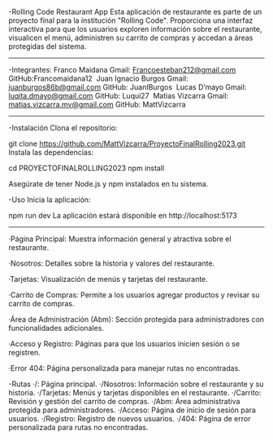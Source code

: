 -Rolling Code Restaurant App
Esta aplicación de restaurante es parte de un proyecto final para la institución "Rolling Code". Proporciona una interfaz interactiva para que los usuarios exploren información sobre el restaurante, visualicen el menú, administren su carrito de compras y accedan a áreas protegidas del sistema.

------------------------------------------------------------------------------------------------------------------

-Integrantes:
Franco Maidana
Gmail: Francoesteban212@gmail.com
GitHub:Francomaidana12
‌
Juan Ignacio Burgos
Gmail: juanburgos86b@gmail.com
GitHub: JuanIBurgos
‌
Lucas D’mayo
Gmail: luqita.dmayo@gmail.com
GitHub: Luqui27
‌
Matias Vizcarra
Gmail: matias.vizcarra.mv@gmail.com
GitHub: MattVizcarra

------------------------------------------------------------------------------------------------------------------

-Instalación
Clona el repositorio:

git clone https://github.com/MattVizcarra/ProyectoFinalRolling2023.git
Instala las dependencias:

cd PROYECTOFINALROLLING2023
npm install

Asegúrate de tener Node.js y npm instalados en tu sistema.

-Uso
Inicia la aplicación:


npm run dev
La aplicación estará disponible en http://localhost:5173

------------------------------------------------------------------------------------------------------------------
·Página Principal: Muestra información general y atractiva sobre el restaurante.

·Nosotros: Detalles sobre la historia y valores del restaurante.

·Tarjetas: Visualización de menús y tarjetas del restaurante.

·Carrito de Compras: Permite a los usuarios agregar productos y revisar su carrito de compras.

·Área de Administración (Abm): Sección protegida para administradores con funcionalidades adicionales.

·Acceso y Registro: Páginas para que los usuarios inicien sesión o se registren.

·Error 404: Página personalizada para manejar rutas no encontradas.

-Rutas
·/: Página principal.
·/Nosotros: Información sobre el restaurante y su historia.
·/Tarjetas: Menús y tarjetas disponibles en el restaurante.
·/Carrito: Revisión y gestión del carrito de compras.
·/Abm: Área administrativa protegida para administradores.
·/Acceso: Página de inicio de sesión para usuarios.
·/Registro: Registro de nuevos usuarios.
·/404: Página de error personalizada para rutas no encontradas.